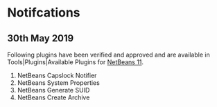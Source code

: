 # Notifcations

## 30th May 2019
Following plugins have been verified and approved and are available in Tools|Plugins|Available Plugins for [NetBeans 11](https://netbeans.apache.org/download/nb110/).
1. NetBeans Capslock Notifier
2. NetBeans System Properties
3. NetBeans Generate SUID
4. NetBeans Create Archive
